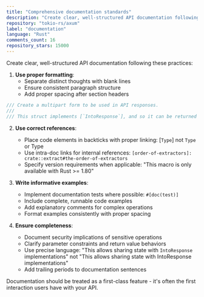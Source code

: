 ```yaml
---
title: "Comprehensive documentation standards"
description: "Create clear, well-structured API documentation following proper formatting, correct references, informative examples, and completeness standards. Documentation should be treated as a first-class feature - it's often the first interaction users have with your API."
repository: "tokio-rs/axum"
label: "documentation"
language: "Rust"
comments_count: 16
repository_stars: 15000
---
```


Create clear, well-structured API documentation following these practices:

1. **Use proper formatting**:
   - Separate distinct thoughts with blank lines
   - Ensure consistent paragraph structure
   - Add proper spacing after section headers

```rust
/// Create a multipart form to be used in API responses.
///
/// This struct implements [`IntoResponse`], and so it can be returned from a handler.
```

2. **Use correct references**:
   - Place code elements in backticks with proper linking: [`Type`] not `Type` or Type
   - Use intra-doc links for internal references: `[order-of-extractors]: crate::extract#the-order-of-extractors`
   - Specify version requirements when applicable: "This macro is only available with Rust >= 1.80"

3. **Write informative examples**:
   - Implement documentation tests where possible: `#[doc(test)]`
   - Include complete, runnable code examples
   - Add explanatory comments for complex operations
   - Format examples consistently with proper spacing

4. **Ensure completeness**:
   - Document security implications of sensitive operations
   - Clarify parameter constraints and return value behaviors
   - Use precise language: "This allows sharing state with `IntoResponse` implementations" not "This allows sharing state with IntoResponse implementations"
   - Add trailing periods to documentation sentences

Documentation should be treated as a first-class feature - it's often the first interaction users have with your API.